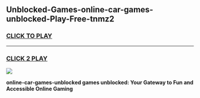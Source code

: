 
## Unblocked-Games-online-car-games-unblocked-Play-Free-tnmz2
<h3>
<a href="https://premium76.site?title=online-car-games-unblocked&ref=10A">CLICK TO PLAY</a></h3>
<hr>

<h3>
<a href="https://premium76.site?title=online-car-games-unblocked&ref=10A">CLICK 2 PLAY</a>
  
</h3>

<a href="https://premium76.site?title=online-car-games-unblocked&ref=10A"><img src="https://clearcache.store/games.png"></a>


**online-car-games-unblocked games unblocked: Your Gateway to Fun and Accessible Online Gaming**
